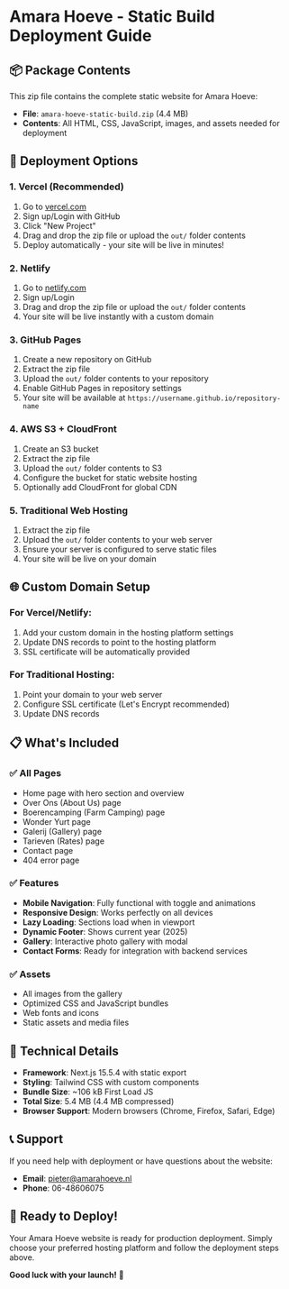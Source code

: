 # Amara Hoeve - Static Build Deployment Guide

## 📦 Package Contents

This zip file contains the complete static website for Amara Hoeve:
- **File**: `amara-hoeve-static-build.zip` (4.4 MB)
- **Contents**: All HTML, CSS, JavaScript, images, and assets needed for deployment

## 🚀 Deployment Options

### 1. **Vercel** (Recommended)
1. Go to [vercel.com](https://vercel.com)
2. Sign up/Login with GitHub
3. Click "New Project"
4. Drag and drop the zip file or upload the `out/` folder contents
5. Deploy automatically - your site will be live in minutes!

### 2. **Netlify**
1. Go to [netlify.com](https://netlify.com)
2. Sign up/Login
3. Drag and drop the zip file or upload the `out/` folder contents
4. Your site will be live instantly with a custom domain

### 3. **GitHub Pages**
1. Create a new repository on GitHub
2. Extract the zip file
3. Upload the `out/` folder contents to your repository
4. Enable GitHub Pages in repository settings
5. Your site will be available at `https://username.github.io/repository-name`

### 4. **AWS S3 + CloudFront**
1. Create an S3 bucket
2. Extract the zip file
3. Upload the `out/` folder contents to S3
4. Configure the bucket for static website hosting
5. Optionally add CloudFront for global CDN

### 5. **Traditional Web Hosting**
1. Extract the zip file
2. Upload the `out/` folder contents to your web server
3. Ensure your server is configured to serve static files
4. Your site will be live on your domain

## 🌐 Custom Domain Setup

### For Vercel/Netlify:
1. Add your custom domain in the hosting platform settings
2. Update DNS records to point to the hosting platform
3. SSL certificate will be automatically provided

### For Traditional Hosting:
1. Point your domain to your web server
2. Configure SSL certificate (Let's Encrypt recommended)
3. Update DNS records

## 📋 What's Included

### ✅ **All Pages**
- Home page with hero section and overview
- Over Ons (About Us) page
- Boerencamping (Farm Camping) page
- Wonder Yurt page
- Galerij (Gallery) page
- Tarieven (Rates) page
- Contact page
- 404 error page

### ✅ **Features**
- **Mobile Navigation**: Fully functional with toggle and animations
- **Responsive Design**: Works perfectly on all devices
- **Lazy Loading**: Sections load when in viewport
- **Dynamic Footer**: Shows current year (2025)
- **Gallery**: Interactive photo gallery with modal
- **Contact Forms**: Ready for integration with backend services

### ✅ **Assets**
- All images from the gallery
- Optimized CSS and JavaScript bundles
- Web fonts and icons
- Static assets and media files

## 🔧 Technical Details

- **Framework**: Next.js 15.5.4 with static export
- **Styling**: Tailwind CSS with custom components
- **Bundle Size**: ~106 kB First Load JS
- **Total Size**: 5.4 MB (4.4 MB compressed)
- **Browser Support**: Modern browsers (Chrome, Firefox, Safari, Edge)

## 📞 Support

If you need help with deployment or have questions about the website:
- **Email**: pieter@amarahoeve.nl
- **Phone**: 06-48606075

## 🎉 Ready to Deploy!

Your Amara Hoeve website is ready for production deployment. Simply choose your preferred hosting platform and follow the deployment steps above.

**Good luck with your launch!** 🚀
